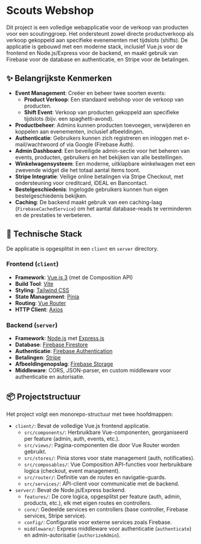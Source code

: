 # Scouts Webshop

Dit project is een volledige webapplicatie voor de verkoop van producten voor een scoutinggroep. Het ondersteunt zowel directe productverkoop als verkoop gekoppeld aan specifieke evenementen met tijdslots (shifts). De applicatie is gebouwd met een moderne stack, inclusief Vue.js voor de frontend en Node.js/Express voor de backend, en maakt gebruik van Firebase voor de database en authenticatie, en Stripe voor de betalingen.

## ✨ Belangrijkste Kenmerken

- **Event Management**: Creëer en beheer twee soorten events:
  - **Product Verkoop**: Een standaard webshop voor de verkoop van producten.
  - **Shift Event**: Verkoop van producten gekoppeld aan specifieke tijdslots (bijv. een spaghetti-avond).
- **Productbeheer**: Admins kunnen producten toevoegen, verwijderen en koppelen aan evenementen, inclusief afbeeldingen.
- **Authenticatie**: Gebruikers kunnen zich registreren en inloggen met e-mail/wachtwoord of via Google (Firebase Auth).
- **Admin Dashboard**: Een beveiligde admin-sectie voor het beheren van events, producten, gebruikers en het bekijken van alle bestellingen.
- **Winkelwagensysteem**: Een moderne, uitklapbare winkelwagen met een zwevende widget die het totaal aantal items toont.
- **Stripe Integratie**: Veilige online betalingen via Stripe Checkout, met ondersteuning voor creditcard, iDEAL en Bancontact.
- **Bestelgeschiedenis**: Ingelogde gebruikers kunnen hun eigen bestelgeschiedenis bekijken.
- **Caching**: De backend maakt gebruik van een caching-laag (`FirebaseCachedService`) om het aantal database-reads te verminderen en de prestaties te verbeteren.

## 🚀 Technische Stack

De applicatie is opgesplitst in een `client` en `server` directory.

### Frontend (`client`)

- **Framework**: [Vue.js 3](https://vuejs.org/) (met de Composition API)
- **Build Tool**: [Vite](https://vitejs.dev/)
- **Styling**: [Tailwind CSS](https://tailwindcss.com/)
- **State Management**: [Pinia](https://pinia.vuejs.org/)
- **Routing**: [Vue Router](https://router.vuejs.org/)
- **HTTP Client**: [Axios](https://axios-http.com/)

### Backend (`server`)

- **Framework**: [Node.js](https://nodejs.org/) met [Express.js](https://expressjs.com/)
- **Database**: [Firebase Firestore](https://firebase.google.com/docs/firestore)
- **Authenticatie**: [Firebase Authentication](https://firebase.google.com/docs/auth)
- **Betalingen**: [Stripe](https://stripe.com/)
- **Afbeeldingenopslag**: [Firebase Storage](https://firebase.google.com/docs/storage)
- **Middleware**: CORS, JSON-parser, en custom middleware voor authenticatie en autorisatie.

## 📦 Projectstructuur

Het project volgt een monorepo-structuur met twee hoofdmappen:

- `client/`: Bevat de volledige Vue.js frontend applicatie.
  - `src/components/`: Herbruikbare Vue-componenten, georganiseerd per feature (admin, auth, events, etc.).
  - `src/views/`: Pagina-componenten die door Vue Router worden gebruikt.
  - `src/stores/`: Pinia stores voor state management (auth, notificaties).
  - `src/composables/`: Vue Composition API-functies voor herbruikbare logica (checkout, event management).
  - `src/router/`: Definitie van de routes en navigatie-guards.
  - `src/services/`: API-client voor communicatie met de backend.
- `server/`: Bevat de Node.js/Express backend.
  - `features/`: De core logica, opgesplitst per feature (auth, admin, products, etc.), elk met eigen routes en controllers.
  - `core/`: Gedeelde services en controllers (base controller, Firebase services, Stripe service).
  - `config/`: Configuratie voor externe services zoals Firebase.
  - `middleware/`: Express middleware voor authenticatie (`authenticate`) en admin-autorisatie (`authorizeAdmin`).
